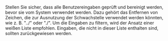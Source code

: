 Stellen Sie sicher, dass alle Benutzereingaben geprüft und bereinigt werden, bevor sie vom System verwendet werden.
Dazu gehört das Entfernen von Zeichen, die zur Ausnutzung der Schwachstelle verwendet werden könnten, wie z. B. "../" oder "./".
Um die Eingaben zu filtern, wird der Ansatz einer weißen Liste empfohlen. Eingaben, die nicht in dieser Liste enthalten sind, sollten zurückgewiesen werden.
